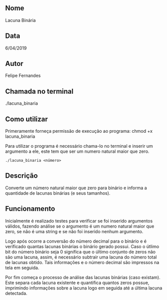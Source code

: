 ## Nome
  Lacuna Binária

## Data
  6/04/2019

## Autor
  Felipe Fernandes

## Chamada no terminal
  ./lacuna_binaria

## Como utilizar
  Primeramente forneça permissão de execução ao programa:
	chmod +x lacuna_binaria

  Para utilizar o programa é necessário chama-lo no terminal
 e inserir um argumento a ele, este tem que ser um numero
 natural maior que zero.

	./lacuna_binaria <número>

## Descrição
  Converte um número natural maior que zero para binário e
 informa a quantidade de lacunas binárias (e seus tamanhos).

## Funcionamento
  Inicialmente é realizado testes para verificar se foi 
 inserido argumentos válidos, fazendo análise se o argumento
 é um numero natural maior que zero, se não é uma string e
 se não foi inserido nenhum argumento.

  Logo após ocorre a conversão do número decimal para o 
 binário e é verificado quantas lacunas binárias o binário
 gerado possui. Caso o útlimo bit do número binário seja 0
 significa que o último conjunto de zeros não são uma lacuna,
 assim, é necessário subtrair uma lacuna do número total de
 lacunas obtido. Tais informações e o número decimal são 
 impressos na tela em seguida.

  Por fim começa o processo de análise das lacunas binárias
 (caso existam). Este separa cada lacuna existente e quantifica
 quantos zeros possue, imprimindo informações sobre a lacuna
 logo em seguida até a última lacuna detectada.
